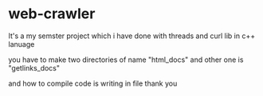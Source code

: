 # web-crawler
It's a my semster project which i have done with threads and curl lib in c++ lanuage


you have to make two directories of name "html_docs" and other one is "getlinks_docs"

and how to compile code is writing in file 
thank you
